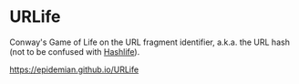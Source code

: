 # URLife

Conway's Game of Life on the URL fragment identifier, a.k.a. the URL hash (not to be confused with [Hashlife](https://en.wikipedia.org/wiki/Hashlife)).

<https://epidemian.github.io/URLife>
